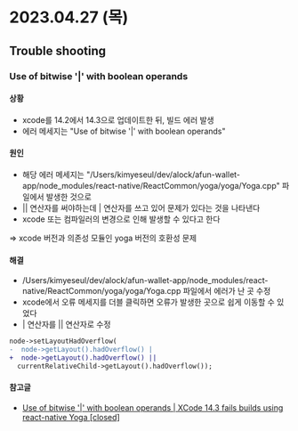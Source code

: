 # 2023.04.27 (목)

## Trouble shooting
### Use of bitwise '|' with boolean operands

#### 상황
- xcode를 14.2에서 14.3으로 업데이트한 뒤, 빌드 에러 발생
- 에러 메세지는 "Use of bitwise '|' with boolean operands"
  
#### 원인
- 해당 에러 메세지는 "/Users/kimyeseul/dev/alock/afun-wallet-app/node_modules/react-native/ReactCommon/yoga/yoga/Yoga.cpp" 파일에서 발생한 것으로
- || 연산자를 써야하는데 | 연산자를 쓰고 있어 문제가 있다는 것을 나타낸다
- xcode 또는 컴파일러의 변경으로 인해 발생할 수 있다고 한다

=> xcode 버전과 의존성 모듈인 yoga 버전의 호환성 문제

#### 해결
- /Users/kimyeseul/dev/alock/afun-wallet-app/node_modules/react-native/ReactCommon/yoga/yoga/Yoga.cpp 파일에서 에러가 난 곳 수정
- xcode에서 오류 메세지를 더블 클릭하면 오류가 발생한 곳으로 쉽게 이동할 수 있었다
- | 연산자를 || 연산자로 수정
```diff
node->setLayoutHadOverflow(
-  node->getLayout().hadOverflow() |
+  node->getLayout().hadOverflow() ||
  currentRelativeChild->getLayout().hadOverflow());
```

#### 참고글
- [Use of bitwise '|' with boolean operands | XCode 14.3 fails builds using react-native Yoga [closed]](https://stackoverflow.com/questions/75897834/use-of-bitwise-with-boolean-operands-xcode-14-3-fails-builds-using-react-n)